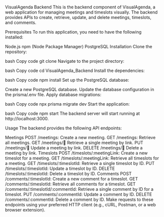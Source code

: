 VisualAgenda Backend
This is the backend component of VisualAgenda, a web application for managing meetings and timeslots visually. The backend provides APIs to create, retrieve, update, and delete meetings, timeslots, and comments.

Prerequisites
To run this application, you need to have the following installed:

Node.js
npm (Node Package Manager)
PostgreSQL
Installation
Clone the repository:

bash
Copy code
git clone <repository-url>
Navigate to the project directory:

bash
Copy code
cd VisualAgenda_Backend
Install the dependencies:

bash
Copy code
npm install
Set up the PostgreSQL database:

Create a new PostgreSQL database.
Update the database configuration in the prisma/.env file.
Apply database migrations:

bash
Copy code
npx prisma migrate dev
Start the application:

bash
Copy code
npm start
The backend server will start running at http://localhost:3000.

Usage
The backend provides the following API endpoints:

Meetings
POST /meetings: Create a new meeting.
GET /meetings: Retrieve all meetings.
GET /meetings/:link: Retrieve a single meeting by link.
PUT /meetings/:link: Update a meeting by link.
DELETE /meetings/:link: Delete a meeting by link.
Timeslots
POST /timeslots/:meetingLink: Create a new timeslot for a meeting.
GET /timeslots/:meetingLink: Retrieve all timeslots for a meeting.
GET /timeslots/:timeslotId: Retrieve a single timeslot by ID.
PUT /timeslots/:timeslotId: Update a timeslot by ID.
DELETE /timeslots/:timeslotId: Delete a timeslot by ID.
Comments
POST /comments/:timeslotId: Create a new comment for a timeslot.
GET /comments/:timeslotId: Retrieve all comments for a timeslot.
GET /comments/:timeslotId/:commentId: Retrieve a single comment by ID for a timeslot.
PUT /comments/:commentId: Update a comment by ID.
DELETE /comments/:commentId: Delete a comment by ID.
Make requests to these endpoints using your preferred HTTP client (e.g., cURL, Postman, or a web browser extension).

